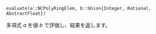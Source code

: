 ```
evaluate(a::NCPolyRingElem, b::Union{Integer, Rational, AbstractFloat})
```

多項式 $a$ を値 $b$ で評価し、結果を返します。
